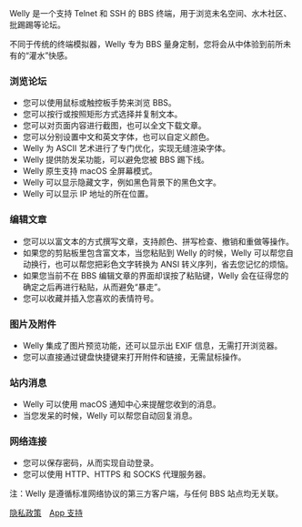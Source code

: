 Welly 是一个支持 Telnet 和 SSH 的 BBS 终端，用于浏览未名空间、水木社区、批踢踢等论坛。

不同于传统的终端模拟器，Welly 专为 BBS 量身定制，您将会从中体验到前所未有的“灌水”快感。

### 浏览论坛

- 您可以使用鼠标或触控板手势来浏览 BBS。
- 您可以按行或按照矩形方式选择并复制文本。
- 您可以对页面内容进行截图，也可以全文下载文章。
- 您可以分别设置中文和英文字体，也可以自定义颜色。
- Welly 为 ASCII 艺术进行了专门优化，实现无缝渲染字体。
- Welly 提供防发呆功能，可以避免您被 BBS 踢下线。
- Welly 原生支持 macOS 全屏幕模式。
- Welly 可以显示隐藏文字，例如黑色背景下的黑色文字。
- Welly 可以显示 IP 地址的所在位置。

### 编辑文章

- 您可以以富文本的方式撰写文章，支持颜色、拼写检查、撤销和重做等操作。
- 如果您的剪贴板里包含富文本，当您粘贴到 Welly 的时候，Welly 可以帮您自动换行，也可以帮您把彩色文字转换为 ANSI 转义序列，省去您记忆的烦恼。
- 如果您当前不在 BBS 编辑文章的界面却误按了粘贴键，Welly 会在征得您的确定之后再进行粘贴，从而避免“暴走”。
- 您可以收藏并插入您喜欢的表情符号。

### 图片及附件

- Welly 集成了图片预览功能，还可以显示出 EXIF 信息，无需打开浏览器。
- 您可以直接通过键盘快捷键来打开附件和链接，无需鼠标操作。

### 站内消息

- Welly 可以使用 macOS 通知中心来提醒您收到的消息。
- 当您发呆的时候，Welly 可以帮您自动回复消息。

### 网络连接

- 您可以保存密码，从而实现自动登录。
- 您可以使用 HTTP、HTTPS 和 SOCKS 代理服务器。

注：Welly 是遵循标准网络协议的第三方客户端，与任何 BBS 站点均无关联。

[隐私政策](https://wellybbs.com/privacy)&emsp;[App 支持](https://wellybbs.com/support)
